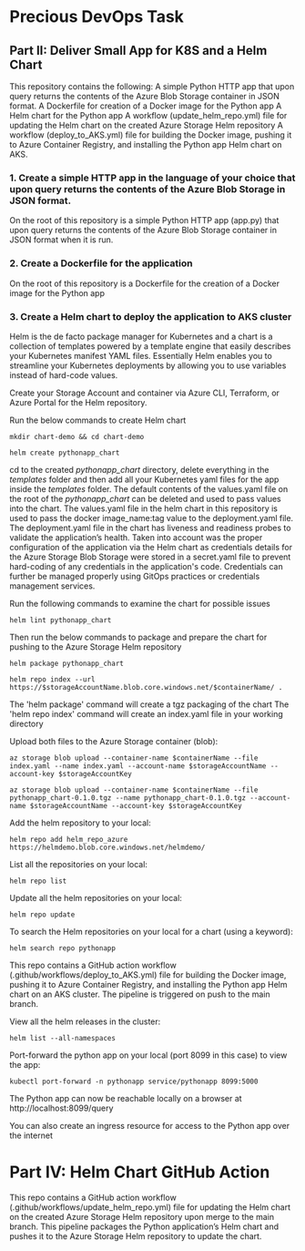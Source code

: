 # Precious DevOps Task
## Part II: Deliver Small App for K8S and a Helm Chart

This repository contains the following:
A simple Python HTTP app that upon query returns the contents of the Azure Blob Storage container in JSON format.
A Dockerfile for creation of a Docker image for the Python app
A Helm chart for the Python app
A workflow (update_helm_repo.yml) file for updating the Helm chart on the created Azure Storage Helm repository
A workflow (deploy_to_AKS.yml) file for building the Docker image, pushing it to Azure Container Registry, and installing the Python app Helm chart on AKS.


### 1. Create a simple HTTP app in the language of your choice that upon query returns the contents of the Azure Blob Storage in JSON format.
On the root of this repository is a simple Python HTTP app (app.py) that upon query returns the contents of the Azure Blob Storage container in JSON format when it is run.


### 2. Create a Dockerfile for the application
On the root of this repository is a Dockerfile for the creation of a Docker image for the Python app


### 3. Create a Helm chart to deploy the application to AKS cluster

Helm is the de facto package manager for Kubernetes and a chart is a collection of templates powered by a template engine that easily describes your Kubernetes manifest YAML files. Essentially Helm enables you to streamline your Kubernetes deployments by allowing you to use variables instead of hard-code values.


Create your Storage Account and container via Azure CLI, Terraform, or Azure Portal for the Helm repository.

Run the below commands to create Helm chart

```
mkdir chart-demo && cd chart-demo

helm create pythonapp_chart
```

cd to the created _pythonapp_chart_ directory, delete everything in the _templates_ folder and then add all your Kubernetes yaml files for the app inside the _templates_ folder. The default contents of the values.yaml file on the root of the _pythonapp_chart_ can be deleted and used to pass values into the chart. The values.yaml file in the helm chart in this repository is used to pass the docker image_name:tag value to the deployment.yaml file.
The deployment.yaml file in the chart has liveness and readiness probes to validate the application’s health.
Taken into account was the proper configuration of the application via the Helm chart as credentials details for the Azure Storage Blob Storage were stored in a secret.yaml file to prevent hard-coding of any credentials in the application's code. Credentials can further be managed properly using GitOps practices or credentials management services.

Run the following commands to examine the chart for possible issues
```
helm lint pythonapp_chart
```
Then run the below commands to package and prepare the chart for pushing to the Azure Storage Helm repository
```
helm package pythonapp_chart

helm repo index --url https://$storageAccountName.blob.core.windows.net/$containerName/ .
```
The 'helm package' command will create a tgz packaging of the chart
The 'helm repo index' command will create an index.yaml file in your working directory

Upload both files to the Azure Storage container (blob):
```
az storage blob upload --container-name $containerName --file index.yaml --name index.yaml --account-name $storageAccountName --account-key $storageAccountKey

az storage blob upload --container-name $containerName --file pythonapp_chart-0.1.0.tgz --name pythonapp_chart-0.1.0.tgz --account-name $storageAccountName --account-key $storageAccountKey
```
Add the helm repository to your local:
```
helm repo add helm_repo_azure https://helmdemo.blob.core.windows.net/helmdemo/
```
List all the repositories on your local:
```
helm repo list
```
Update all the helm repositories on your local:
```
helm repo update
```
To search the Helm repositories on your local for a chart (using a keyword):
```
helm search repo pythonapp
```

This repo contains a GitHub action workflow (.github/workflows/deploy_to_AKS.yml) file for building the Docker image, pushing it to Azure Container Registry, and installing the Python app Helm chart on an AKS cluster. The pipeline is triggered on push to the main branch.

View all the helm releases in the cluster:
```
helm list --all-namespaces
```
Port-forward the python app on your local (port 8099 in this case) to view the app:
```
kubectl port-forward -n pythonapp service/pythonapp 8099:5000
```
The Python app can now be reachable locally on a browser at http://localhost:8099/query

You can also create an ingress resource for access to the Python app over the internet


# Part IV: Helm Chart GitHub Action

This repo contains a GitHub action workflow (.github/workflows/update_helm_repo.yml) file for updating the Helm chart on the created Azure Storage Helm repository upon merge to the main branch. This pipeline packages the Python application’s Helm chart and pushes it to the Azure Storage Helm repository to update the chart.


